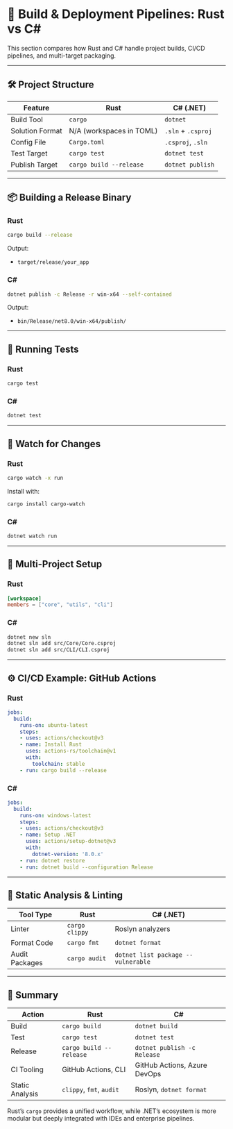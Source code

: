 # 🚀 Build & Deployment Pipelines: Rust vs C#

This section compares how Rust and C# handle project builds, CI/CD pipelines, and multi-target packaging.

---

## 🛠️ Project Structure

| Feature             | Rust                        | C# (.NET)                  |
|---------------------|-----------------------------|----------------------------|
| Build Tool          | `cargo`                     | `dotnet`                   |
| Solution Format     | N/A (workspaces in TOML)    | `.sln` + `.csproj`         |
| Config File         | `Cargo.toml`                | `.csproj`, `.sln`          |
| Test Target         | `cargo test`                | `dotnet test`              |
| Publish Target      | `cargo build --release`     | `dotnet publish`           |

---

## 📦 Building a Release Binary

### Rust

```bash
cargo build --release
```

Output:
- `target/release/your_app`

### C#

```bash
dotnet publish -c Release -r win-x64 --self-contained
```

Output:
- `bin/Release/net8.0/win-x64/publish/`

---

## 🧪 Running Tests

### Rust

```bash
cargo test
```

### C#

```bash
dotnet test
```

---

## 🔁 Watch for Changes

### Rust

```bash
cargo watch -x run
```

Install with:

```bash
cargo install cargo-watch
```

### C#

```bash
dotnet watch run
```

---

## 🧱 Multi-Project Setup

### Rust

```toml
[workspace]
members = ["core", "utils", "cli"]
```

### C#

```bash
dotnet new sln
dotnet sln add src/Core/Core.csproj
dotnet sln add src/CLI/CLI.csproj
```

---

## ⚙️ CI/CD Example: GitHub Actions

### Rust

```yaml
jobs:
  build:
    runs-on: ubuntu-latest
    steps:
    - uses: actions/checkout@v3
    - name: Install Rust
      uses: actions-rs/toolchain@v1
      with:
        toolchain: stable
    - run: cargo build --release
```

### C#

```yaml
jobs:
  build:
    runs-on: windows-latest
    steps:
    - uses: actions/checkout@v3
    - name: Setup .NET
      uses: actions/setup-dotnet@v3
      with:
        dotnet-version: '8.0.x'
    - run: dotnet restore
    - run: dotnet build --configuration Release
```

---

## 🧪 Static Analysis & Linting

| Tool Type         | Rust                   | C# (.NET)             |
|-------------------|------------------------|------------------------|
| Linter            | `cargo clippy`         | Roslyn analyzers       |
| Format Code       | `cargo fmt`            | `dotnet format`        |
| Audit Packages    | `cargo audit`          | `dotnet list package --vulnerable` |

---

## 📝 Summary

| Action               | Rust                          | C#                         |
|----------------------|-------------------------------|----------------------------|
| Build                | `cargo build`                 | `dotnet build`             |
| Test                 | `cargo test`                  | `dotnet test`              |
| Release              | `cargo build --release`       | `dotnet publish -c Release`|
| CI Tooling           | GitHub Actions, CLI           | GitHub Actions, Azure DevOps |
| Static Analysis      | `clippy`, `fmt`, `audit`      | Roslyn, `dotnet format`    |

Rust’s `cargo` provides a unified workflow, while .NET’s ecosystem is more modular but deeply integrated with IDEs and enterprise pipelines.